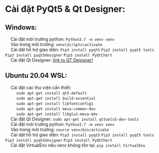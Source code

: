 # Cài đặt PyQt5 & Qt Designer:

## Windows:
&emsp; Cài đặt môi trường python: `Python3.7 -m venv venv` \
&emsp; Vào trong môi trường: `venv\Scripts\activate` \
&emsp; Cài dặt hỗ trợ giao diện: `Pip3 install pyqt5`	`Pip3 install pyqt5 tools`	`Pip3 install pyqt5designer`	`Pip3 install PyQtChart` \
&emsp; Cài đặt Qt Designer: [link to QT Designer!](https://www.qt.io/download-qt-installer)

## Ubuntu 20.04 WSL:
&emsp; Cài đặt các thư viện cần thiết: \
&emsp; &emsp; `sudo apt-get install qt5-default` \
&emsp; &emsp; `sudo apt-get install build-essential` \
&emsp; &emsp; `sudo apt-get install libfontconfig1` \
&emsp; &emsp; `sudo apt-get install mesa-common-dev` \
&emsp; &emsp; `sudo apt-get install libglu1-mesa-dev` \
&emsp; Cài đặt Qt Designer: `sudo apt-get install qttools5-dev-tools` \
&emsp; Cài đặt môi trường python: `Python3.7 -m venv venv` \
&emsp; Vào trong môi trường: `source venv/bin/activate` \
&emsp; Cài dặt hỗ trợ giao diện: `Pip3 install pyqt5`	`Pip3 install pyqt5 tools`	`Pip3 install pyqt5designer`	`Pip3 install PyQtChart` \
&emsp; Cài đặt VirtualEnv nếu venv không tồn tại: `pip install VirtualEnv`
